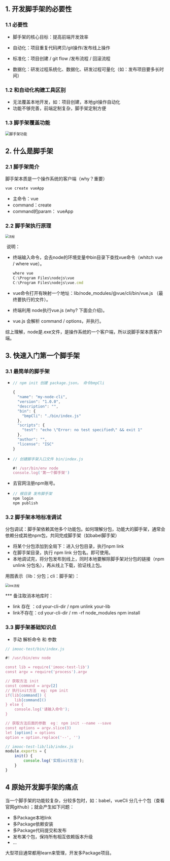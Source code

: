 ## 1. 开发脚手架的必要性

### 1.1 必要性

* 脚手架的核心目标：提高前端开发效率

* 自动化：项目重复代码拷贝/git操作/发布线上操作

* 标准化：项目创建 / git flow /发布流程 / 回滚流程

* 数据化：研发过程系统化、数据化、研发过程可量化（如：发布项目要多长时间）

### 1.2 和自动化构建工具区别

* 无法覆盖本地开发，如：项目创建，本地git操作自动化
* 功能不够完善，前端定制复杂，脚手架定制方便

### 1.3 脚手架覆盖功能

<img src="F:\doc\local_doc\web_docs\media\脚手架的必要性.png" alt="脚手架功能" style="zoom:80%;" />

##  2. 什么是脚手架

### 2.1 脚手架简介

脚手架本质是一个操作系统的客户端（why？重要）

```js
vue create vueApp
```

* 主命令：vue
* command：create
* command的param： vueApp

### 2.2 脚手架执行原理

<img src="F:\doc\local_doc\web_docs\media\脚手架命令执行过程.png" alt="流程" style="zoom:67%;" />

​		说明：

* 终端输入命令，会去node的环境变量中bin目录下查找vue命令（whitch vue / where vue）。

  ```js
  where vue
  C:\Program Files\nodejs\vue
  C:\Program Files\nodejs\vue.cmd
  ```

* vue命令打开有映射一个地址：lib/node_modules/@vue/cli/bin/vue.js  （最终要执行的文件）。

* 终端利用 node执行vue.js (why? 下面会介绍)。

* vue.js 会解析 command / options，并执行。

综上理解，node是.exe文件，是操作系统的一个客户端，所以说脚手架本质客户端。

##  3. 快速入门第一个脚手架
### 3.1 最简单的脚手架

* ```js
  // npm init 创建 package.json。 命令bmpCli
  
  {
    "name": "my-node-cli",
    "version": "1.0.0",
    "description": "",
    "bin": {
      "bmpCli": "./bin/index.js"
    },
    "scripts": {
      "test": "echo \"Error: no test specified\" && exit 1"
    },
    "author": "",
    "license": "ISC"
  }
  
  ```

* ```js
  // 创建脚手架入口文件 bin/index.js
  
  #! /usr/bin/env node
  console.log('第一个脚手架')
  ```

* 去官网注册npm账号。

* ```js
  // 根目录 发布脚手架
  npm login
  npm publish
  ```

### 3.2 脚手架本地标准调试

分包调试：脚手架依赖其他多个功能包。如何理解分包，功能大的脚手架，通常会依赖分成其他npm包，共同完成脚手架（如babel脚手架）

* 将某个分包添加到全局下：进入分包目录，执行npm link
* 在脚手架目录，执行 npm link 分包名。即可使用。
* 本地调试完，将分包发布到线上，同时本地要解除脚手架对分包的链接（npm unlink 分包名），再从线上下载，验证线上包。

用图表示（lib：分包；cli：脚手架）：

<img src="F:\doc\local_doc\web_docs\media\脚手架link流程.png" alt="link流程" style="zoom:67%;" />

*** 备注取消本地库时：

* link 存在 ：cd  your-cli-dir / npm unlink your-lib
* link不存在：cd  your-cli-dir / rm -rf node_modules npm install

### 3.3 脚手架基础知识点

* 手动 解析命令 和 参数

```js
// imooc-test/bin/index.js

#! /usr/bin/env node

const lib = require('imooc-test-lib')
const argv = require('process').argv 

// 获取方法 init
const command = argv[2]
// 执行init方法  eg: npm init
if(lib[command]) {
    lib[command]()
} else {
    console.log('请输入命令');
}

// 获取方法后面的参数  eg： npm init --name --save  
const options = argv.slice(3)
let [option] = options
option = option.replace('--', '')
```

```js
// imooc-test-lib/lib/index.js
module.exports = {
    init() {
        console.log('实现init方法');
    }
}
```

## 4 原始开发脚手架的痛点

当一个脚手架的功能较复杂，分较多包时，如：babel，vueCli 分几十个包（查看官网github）；就会产生如下问题：

* 多Package本地link
* 多Package依赖安装
* 多Package代码提交和发布
* 发布某个包，保持所有相互依赖版本升级
* ...

大型项目通常都用learn来管理，开发多Package项目。



